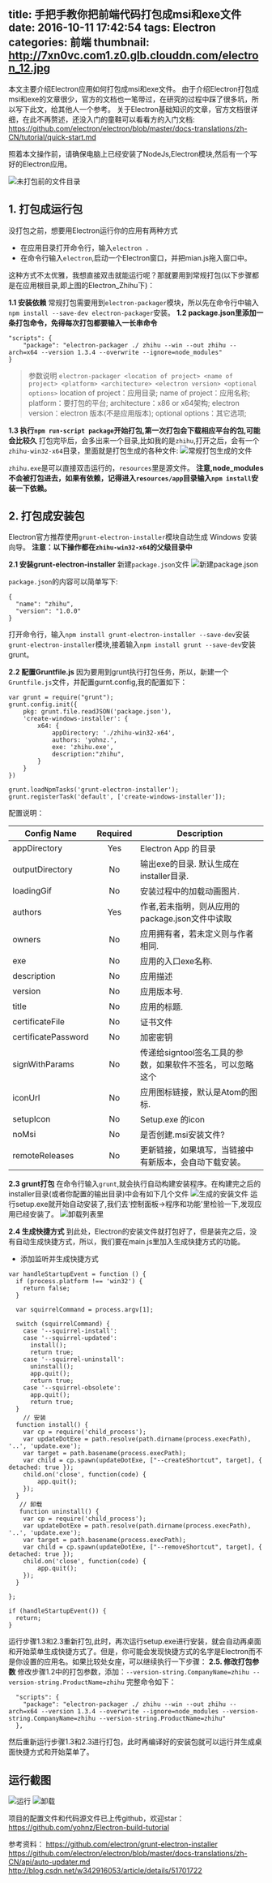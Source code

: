 title: 手把手教你把前端代码打包成msi和exe文件
date: 2016-10-11 17:42:54
tags: Electron
categories: 前端
thumbnail: http://7xn0vc.com1.z0.glb.clouddn.com/electron_12.jpg
---
本文主要介绍Electron应用如何打包成msi和exe文件。
由于介绍Electron打包成msi和exe的文章很少，官方的文档也一笔带过，在研究的过程中踩了很多坑，所以写下此文，给其他人一个参考。
关于Electron基础知识的文章，官方文档很详细，在此不再赘述，还没入门的童鞋可以看看方的入门文档:
https://github.com/electron/electron/blob/master/docs-translations/zh-CN/tutorial/quick-start.md

<!-- more -->
照着本文操作前，请确保电脑上已经安装了NodeJs,Electron模块,然后有一个写好的Electron应用。

![未打包前的文件目录](http://7xn0vc.com1.z0.glb.clouddn.com/1.jpg)

## 1. 打包成运行包
没打包之前，想要用Electron运行你的应用有两种方式
- 在应用目录打开命令行，输入`electron .`
- 在命令行输入`electron`,启动一个Electron窗口，并把mian.js拖入窗口中。

这种方式不太优雅，我想直接双击就能运行呢？那就要用到常规打包(以下步骤都是在应用根目录,即上图的Electron_Zhihu下)：

**1.1 安装依赖**
常规打包需要用到`electron-packager`模块，所以先在命令行中输入`npm install --save-dev electron-packager`安装。
**1.2 package.json里添加一条打包命令，免得每次打包都要输入一长串命令**
```
"scripts": {
	"package": "electron-packager ./ zhihu --win --out zhihu --arch=x64 --version 1.3.4 --overwrite --ignore=node_modules" 
} 
```
> 参数说明
`electron-packager <location of project> <name of project> <platform> <architecture> <electron version> <optional options>`
location of project：应用目录;
name of project：应用名称;
platform：要打包的平台;
architecture：x86 or x64架构;
electron version：electron 版本(不是应用版本);
optional options：其它选项;

**1.3 执行`npm run-script package`开始打包,第一次打包会下载相应平台的包,可能会比较久**
打包完毕后，会多出来一个目录,比如我的是`zhihu`,打开之后，会有一个`zhihu-win32-x64`目录，里面就是打包生成的各种文件:
![常规打包生成的文件](http://7xn0vc.com1.z0.glb.clouddn.com/electron_3.png)

`zhihu.exe`是可以直接双击运行的，`resources`里是源文件。
**注意,node_modules不会被打包进去，如果有依赖，记得进入`resources/app`目录输入`npm install`安装一下依赖。**

## 2. 打包成安装包
Electron官方推荐使用`grunt-electron-installer`模块自动生成 Windows 安装向导。
**注意：以下操作都在`zhihu-win32-x64`的父级目录中**

**2.1 安装grunt-electron-installer**
新建`package.json`文件
![新建package.json](http://7xn0vc.com1.z0.glb.clouddn.com/Electron_7.jpg)

`package.json`的内容可以简单写下:
```
{
  "name": "zhihu",
  "version": "1.0.0"  
}
```
打开命令行，输入`npm install grunt-electron-installer --save-dev`安装`grunt-electron-installer`模块,接着输入`npm install grunt --save-dev`安装grunt。

**2.2 配置Gruntfile.js**
因为要用到grunt执行打包任务，所以，新建一个`Gruntfile.js`文件，并配置gurnt.config,我的配置如下：
```
var grunt = require("grunt");
grunt.config.init({
    pkg: grunt.file.readJSON('package.json'),
    'create-windows-installer': {
        x64: {
            appDirectory: './zhihu-win32-x64',
            authors: 'yohnz.',
            exe: 'zhihu.exe',
            description:"zhihu",
        }       
    }
})

grunt.loadNpmTasks('grunt-electron-installer');
grunt.registerTask('default', ['create-windows-installer']);
```
配置说明：

|Config Name|	Required|	Description|
| ---- | :--: | ---- |
|appDirectory | Yes|Electron App 的目录|
|outputDirectory|	No|	输出exe的目录. 默认生成在installer目录.|
|loadingGif|	No|	安装过程中的加载动画图片.|
|authors|	Yes|	作者,若未指明，则从应用的package.json文件中读取|
|owners|	No|	应用拥有者，若未定义则与作者相同.|
|exe|	No|	应用的入口exe名称.|
|description|	No|	应用描述|
|version|	No|	应用版本号.|
|title|	No|	应用的标题.|
|certificateFile|	No|	证书文件|
|certificatePassword|	No|	加密密钥|
|signWithParams|	No|	传递给signtool签名工具的参数，如果软件不签名，可以忽略这个|
|iconUrl|	No|应用图标链接，默认是Atom的图标.|
|setupIcon|	No|	Setup.exe 的icon|
|noMsi|	No|	是否创建.msi安装文件?|
|remoteReleases|	No|	更新链接，如果填写，当链接中有新版本，会自动下载安装。|

**2.3 grunt打包**
在命令行输入`grunt`,就会执行自动构建安装程序。在构建完之后的installer目录(或者你配置的输出目录)中会有如下几个文件
![生成的安装文件](http://7xn0vc.com1.z0.glb.clouddn.com/Electron_8.jpg)
运行setup.exe就开始自动安装了,我们去'控制面板->程序和功能'里检验一下,发现应用已经安装了。
![卸载列表里](http://7xn0vc.com1.z0.glb.clouddn.com/Electron_9.jpg)

**2.4 生成快捷方式**
到此处，Electron的安装文件就打包好了，但是装完之后，没有自动生成快捷方式，所以，我们要在main.js里加入生成快捷方式的功能。

- 添加监听并生成快捷方式

```
var handleStartupEvent = function () {
  if (process.platform !== 'win32') {
    return false;
  }

  var squirrelCommand = process.argv[1];

  switch (squirrelCommand) {
    case '--squirrel-install':
    case '--squirrel-updated':
      install();
      return true;
    case '--squirrel-uninstall':
      uninstall();
      app.quit();
      return true;
    case '--squirrel-obsolete':
      app.quit();
      return true;
  }
    // 安装
  function install() {
    var cp = require('child_process');    
    var updateDotExe = path.resolve(path.dirname(process.execPath), '..', 'update.exe');
    var target = path.basename(process.execPath);
    var child = cp.spawn(updateDotExe, ["--createShortcut", target], { detached: true });
    child.on('close', function(code) {
        app.quit();
    });
  }
   // 卸载
   function uninstall() {
    var cp = require('child_process');    
    var updateDotExe = path.resolve(path.dirname(process.execPath), '..', 'update.exe');
    var target = path.basename(process.execPath);
    var child = cp.spawn(updateDotExe, ["--removeShortcut", target], { detached: true });
    child.on('close', function(code) {
        app.quit();
    });
  }

};

if (handleStartupEvent()) {
  return;
}
```
运行步骤1.3和2.3重新打包,此时，再次运行setup.exe进行安装，就会自动再桌面和开始菜单生成快捷方式了。但是，你可能会发现快捷方式的名字是Electron而不是你设置的应用名。如果比较处女座，可以继续执行一下步骤：
**2.5. 修改打包参数**
修改步骤1.2中的打包参数，添加：`--version-string.CompanyName=zhihu --version-string.ProductName=zhihu`
完整命令如下：
```
  "scripts": {
    "package": "electron-packager ./ zhihu --win --out zhihu --arch=x64 --version 1.3.4 --overwrite --ignore=node_modules --version-string.CompanyName=zhihu --version-string.ProductName=zhihu"
  },
```
然后重新运行步骤1.3和2.3进行打包，此时再编译好的安装包就可以运行并生成桌面快捷方式和开始菜单了。
## 运行截图
![运行](http://7xn0vc.com1.z0.glb.clouddn.com/Electron_2.gif)
![卸载](http://7xn0vc.com1.z0.glb.clouddn.com/Electron_1.gif)

项目的配置文件和代码源文件已上传github，欢迎star：https://github.com/yohnz/Electron-build-tutorial

参考资料：
https://github.com/electron/grunt-electron-installer
https://github.com/electron/electron/blob/master/docs-translations/zh-CN/api/auto-updater.md
http://blog.csdn.net/w342916053/article/details/51701722  